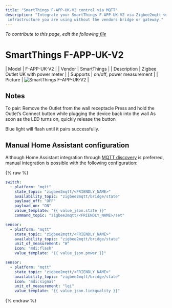 ```yaml
---
title: "SmartThings F-APP-UK-V2 control via MQTT"
description: "Integrate your SmartThings F-APP-UK-V2 via Zigbee2mqtt with whatever smart home
 infrastructure you are using without the vendors bridge or gateway."
---
```


*To contribute to this page, edit the following
[file](https://github.com/Koenkk/zigbee2mqtt.io/blob/master/docs/devices/F-APP-UK-V2.md)*

# SmartThings F-APP-UK-V2

| Model | F-APP-UK-V2  |
| Vendor  | SmartThings  |
| Description | Zigbee Outlet UK with power meter |
| Supports | on/off, power measurement |
| Picture | ![SmartThings F-APP-UK-V2](../images/devices/F-APP-UK-V2.jpg) |

## Notes

To pair:
  Remove the Outlet from the wall receptacle
  Press and hold the Outlet’s Connect button while plugging the device back into the wall
  As soon as the LED turns on, quickly release the button

Blue light will flash until it pairs successfully.

## Manual Home Assistant configuration
Although Home Assistant integration through [MQTT discovery](../integration/home_assistant) is preferred,
manual integration is possible with the following configuration:


{% raw %}
```yaml
switch:
  - platform: "mqtt"
    state_topic: "zigbee2mqtt/<FRIENDLY_NAME>"
    availability_topic: "zigbee2mqtt/bridge/state"
    payload_off: "OFF"
    payload_on: "ON"
    value_template: "{{ value_json.state }}"
    command_topic: "zigbee2mqtt/<FRIENDLY_NAME>/set"

sensor:
  - platform: "mqtt"
    state_topic: "zigbee2mqtt/<FRIENDLY_NAME>"
    availability_topic: "zigbee2mqtt/bridge/state"
    unit_of_measurement: "W"
    icon: "mdi:flash"
    value_template: "{{ value_json.power }}"

sensor:
  - platform: "mqtt"
    state_topic: "zigbee2mqtt/<FRIENDLY_NAME>"
    availability_topic: "zigbee2mqtt/bridge/state"
    icon: "mdi:signal"
    unit_of_measurement: "lqi"
    value_template: "{{ value_json.linkquality }}"
```
{% endraw %}


